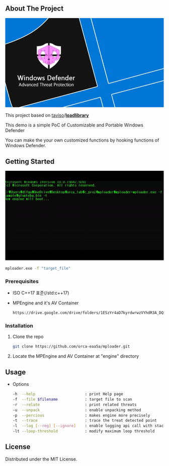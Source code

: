 <!--
*** Thanks for checking out the Best-README-Template. If you have a suggestion
*** that would make this better, please fork the repo and create a pull request
*** or simply open an issue with the tag "enhancement".
*** Thanks again! Now go create something AMAZING! :D
-->



<!-- PROJECT SHIELDS -->
<!--
*** I'm using markdown "reference style" links for readability.
*** Reference links are enclosed in brackets [ ] instead of parentheses ( ).
*** See the bottom of this document for the declaration of the reference variables
*** for contributors-url, forks-url, etc. This is an optional, concise syntax you may use.
*** https://www.markdownguide.org/basic-syntax/#reference-style-links
-->

<!-- PROJECT LOGO -->
<br />

<!-- ABOUT THE PROJECT -->

## About The Project



<img src="resource/wd.png" alt="Logo">

This project based on [taviso](https://github.com/taviso)/**[loadlibrary](https://github.com/taviso/loadlibrary)**

This demo is a simple PoC of Customizable and Portable Windows Defender

You can make the your own customized functions by hooking functions of Windows Defender.



<!-- GETTING STARTED -->
## Getting Started

<img src="resource/poc.gif" alt="Logo">

```sh
mploader.exe -f "target_file"
```



### Prerequisites

* ISO C++17 표준(/std:c++17)
  
* MPEngine and it's AV Container
  
  ```sh
  https://drive.google.com/drive/folders/1ESzYr4aD7kyrdwrwzVYhdR3A_DQA0H_1?usp=sharing
  ```

### Installation

1. Clone the repo
   ```sh
   git clone https://github.com/orca-eaa5a/mploader.git
   ```
   
2. Locate the MPEngine and AV Container at "engine" directory

   

<!-- USAGE EXAMPLES -->

## Usage

* Options

   ```sh
   -h  --help                      : print Help page
   -f  --file $filename            : target file to scan
   -r  --relate                    : print related threats
   -u  --unpack                    : enable unpacking method
   -p  --percious                  : makes engine more precisely
   -t  --trace                     : trace the treat detected point
   -l  --log [--reg] [--ignore]    : enable logging api call with stack trace
   -lt --loop-threshold            : modify maximum loop threshold
   ```

<!-- LICENSE -->

## License

Distributed under the MIT License.


